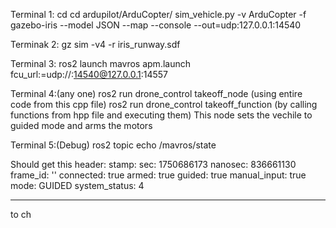 Terminal 1:
cd cd ardupilot/ArduCopter/
sim_vehicle.py -v ArduCopter -f gazebo-iris --model JSON --map --console --out=udp:127.0.0.1:14540

Terminak 2:
gz sim -v4 -r iris_runway.sdf

Terminal 3:
ros2 launch mavros apm.launch fcu_url:=udp://:14540@127.0.0.1:14557

Terminal 4:(any one)
ros2 run drone_control takeoff_node (using entire code from this cpp file)
ros2 run drone_control takeoff_function (by calling functions from hpp file and executing them)
This node sets the vechile to guided mode and arms the motors

Terminal 5:(Debug)
ros2 topic echo /mavros/state

Should get this
header:
  stamp:
    sec: 1750686173
    nanosec: 836661130
  frame_id: ''
connected: true
armed: true
guided: true
manual_input: true
mode: GUIDED
system_status: 4
___________________________________________________________________________________________________________________________________________________

to 
ch

